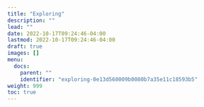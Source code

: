 ```yaml
---
title: "Exploring"
description: ""
lead: ""
date: 2022-10-17T09:24:46-04:00
lastmod: 2022-10-17T09:24:46-04:00
draft: true
images: []
menu:
  docs:
    parent: ""
    identifier: "exploring-0e13d560009b0080b7a35e11c18593b5"
weight: 999
toc: true
---
```

